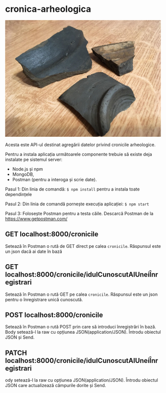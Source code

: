# cronica-arheologica

![](fragmente.jpg)

Acesta este API-ul destinat agregării datelor privind cronicile arheologice.

Pentru a instala aplicația următoarele componente trebuie să existe deja instalate pe sistemul server:

- Node.js și npm
- MongoDB,
- Postman (pentru a interoga și scrie date).

Pasul 1:
Din linia de comandă: `$ npm install` pentru a instala toate dependințele

Pasul 2:
Din linia de comandă pornește execuția aplicației: `$ npm start`

Pasul 3:
Folosește Postman pentru a testa căile. Descarcă Postman de la https://www.getpostman.com/

## GET localhost:8000/cronicile

Setează în Postman o rută de GET direct pe calea `cronicile`. Răspunsul este un json dacă ai date în bază

## GET localhost:8000/cronicile/idulCunoscutAlUneiÎnregistrari

Setează în Postman o rută GET pe calea `cronicile`. Răspunsul este un json pentru o înregistrare unică cunoscută.

## POST localhost:8000/cronicile

Setează în Postman o rută POST prin care să introduci înregistrări în bază.
Body setează-l la raw cu opțiunea JSON(application/JSON). Întrodu obiectul JSON și Send.

## PATCH localhost:8000/cronicile/idulCunoscutAlUneiÎnregistrari

ody setează-l la raw cu opțiunea JSON(application/JSON). Întrodu obiectul JSON care actualizează câmpurile dorite și Send.